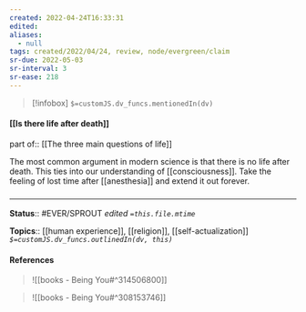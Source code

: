 ```yaml
---
created: 2022-04-24T16:33:31 
edited: 
aliases:
  - null
tags: created/2022/04/24, review, node/evergreen/claim
sr-due: 2022-05-03
sr-interval: 3
sr-ease: 218
---
```

> [!infobox]
`$=customJS.dv_funcs.mentionedIn(dv)`

#### [[Is there life after death]]

part of:: [[The three main questions of life]]

The most common argument in modern science is that there is no life after death. 
This ties into our understanding of [[consciousness]]. 
Take the feeling of lost time after [[anesthesia]] and extend it out forever.

### <hr class="footnote"/>

**Status**:: #EVER/SPROUT
*edited `=this.file.mtime`*

**Topics**:: [[human experience]], [[religion]], [[self-actualization]]
*`$=customJS.dv_funcs.outlinedIn(dv, this)`*

#### References
> ![[books - Being You#^314506800]]

> ![[books - Being You#^308153746]]